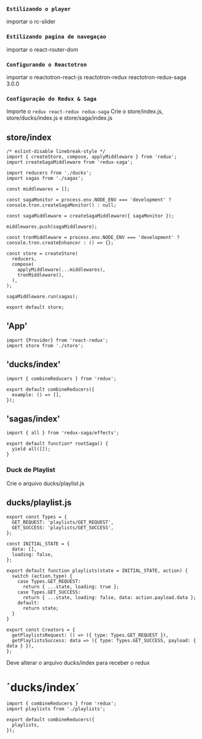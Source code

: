 ### `Estilizando o player`

importar o rc-slider

### `Estilizando pagina de navegaçao`

importar o react-router-dom

### `Configurando o Reactotron`

importar o reactotron-react-js reactotron-redux reactotron-redux-saga 3.0.0

### `Configuraçâo do Redux & Saga`

Importe o `redux react-redux redux-saga`
Crie o store/index.js, store/ducks/index.js e store/saga/index.js

## store/index

```
/* eslint-disable linebreak-style */
import { createStore, compose, applyMiddleware } from 'redux';
import createSagaMiddleware from 'redux-saga';

import reducers from './ducks';
import sagas from './sagas';

const middlewares = [];

const sagaMonitor = process.env.NODE_ENV === 'development' ? console.tron.createSagaMonitor() : null;

const sagaMiddleware = createSagaMiddleware({ sagaMonitor });

middlewares.push(sagaMiddleware);

const tronMiddleware = process.env.NODE_ENV === 'development' ? console.tron.createEnhancer : () => {};

const store = createStore(
  reducers,
  compose(
    applyMiddleware(...middlewares),
    tronMiddleware(),
  ),
);

sagaMiddleware.run(sagas);

export default store;

```

## 'App'

```
import {Provider} from 'react-redux';
import store from './store';
```

## 'ducks/index'

```
import { combineReducers } from 'redux';

export default combineReducers({
  example: () => [],
});
```

## 'sagas/index'

```
import { all } from 'redux-saga/effects';

export default function* rootSaga() {
  yield all([]);
}
```

### Duck de Playlist

Crie o arquivo ducks/playlist.js

## ducks/playlist.js

```
export const Types = {
  GET_REQUEST: 'playlists/GET_REQUEST',
  GET_SUCCESS: 'playlists/GET_SUCCESS',
};

const INITIAL_STATE = {
  data: [],
  loading: false,
};

export default function playlists(state = INITIAL_STATE, action) {
  switch (action.type) {
    case Types.GET_REQUEST:
      return { ...state, loading: true };
    case Types.GET_SUCCESS:
      return { ...state, loading: false, data: action.payload.data };
    default:
      return state;
  }
}

export const Creators = {
  getPlaylistsRequest: () => ({ type: Types.GET_REQUEST }),
  getPlaylistsSuccess: data => ({ type: Types.GET_SUCCESS, payload: { data } }),
};
```

Deve alterar o arquivo ducks/index para receber o redux

# ´ducks/index´

```
import { combineReducers } from 'redux';
import playlists from './playlists';

export default combineReducers({
  playlists,
});
```
